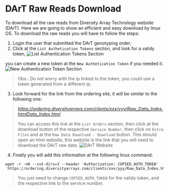 # DArT Raw Reads Download

To download all the raw reads from Diversity Array Technology website (DArT).
Here we are going to show an efficient and easy download by linux OS.
To download the raw reads you will have to follow the steps:
1. Login the user that submitted the DArT genotyping order;
2. Click at the `List Authetication Tokens` section, and look for a validy token,
![List Authentication Tokens Section](https://user-images.githubusercontent.com/42940692/126360500-015a4e6e-5f54-42e4-94ba-52872e5755d3.png)

 you can create a new token at the `New Authetication Token` if you needed it.
![New Authentication Token Section](https://user-images.githubusercontent.com/42940692/126360530-f114ff26-9efb-4e95-abd6-4382afd10479.png)

> Obs.: Do not worry with the ip linked to the token, you could use a token generated from a different ip.
3. Look forward for the link from the ordering site, it will be similar to the following one:
> *https://ordering.diversityarrays.com/clients/xxx/yyy/Raw_Data_Index.htmlData_Index.html*
 >     
> You can access this link at the `List Orders` section, then click at the download button of the respective `Service Number`,
> then click on `Extra Files` and at the `Raw Data Download - Download` button. This should open an html website,
> this website is the link that you will need to download the DArT raw data.
![DArT Website](https://user-images.githubusercontent.com/42940692/126247761-d55e4e6a-1a13-412e-8dda-2dd796a6f43a.jpg)

4. Finally you will add this information at the following linux command:
> 
````linux
wget -r -nH --cut-dirs=3 --header 'Authorization: COPIED_AUTH_TOKEN' `https://ordering.diversityarrays.com/clients/xxx/yyy/Raw_Data_Index.html`
````

> You just need to change `COPIED_AUTH_TOKEN` for the validy token, and the respective link to the service number. 
